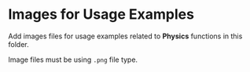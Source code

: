 # Images for Usage Examples

Add images files for usage examples related to **Physics** functions in this folder.

Image files must be using `.png` file type.
